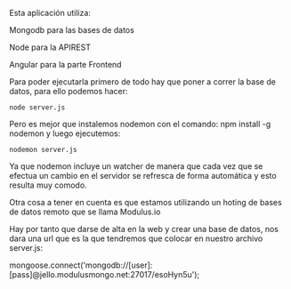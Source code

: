 Esta aplicación utiliza:

Mongodb para las bases de datos

Node para la APIREST

Angular para la parte Frontend

Para poder ejecutarla primero de todo hay que poner a correr la base de datos, para ello podemos hacer:
    
    node server.js

Pero es mejor que instalemos nodemon con el comando: npm install -g nodemon y luego ejecutemos:

    nodemon server.js

Ya que nodemon incluye un watcher de manera que cada vez que se efectua un cambio en el servidor se refresca
de forma automática y esto resulta muy comodo.

Otra cosa a tener en cuenta es que estamos utilizando un hoting de bases de datos remoto que se llama Modulus.io

Hay por tanto que darse de alta en la web y crear una base de datos, nos dara una url que es la que tendremos
que colocar en nuestro archivo server.js:

mongoose.connect('mongodb://[user]:[pass]@jello.modulusmongo.net:27017/esoHyn5u');   


